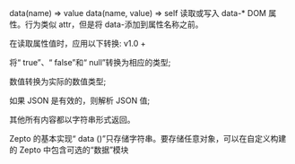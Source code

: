 data(name)  ⇒ value
data(name, value)  ⇒ self
读取或写入 data-* DOM 属性。行为类似 attr，但是将 data-添加到属性名称之前。

在读取属性值时，应用以下转换: v1.0 +

将“ true”、“ false”和“ null”转换为相应的类型;

数值转换为实际的数值类型;

如果 JSON 是有效的，则解析 JSON 值;

其他所有内容都以字符串形式返回。

Zepto 的基本实现“ data ()”只存储字符串。要存储任意对象，可以在自定义构建的 Zepto 中包含可选的“数据”模块